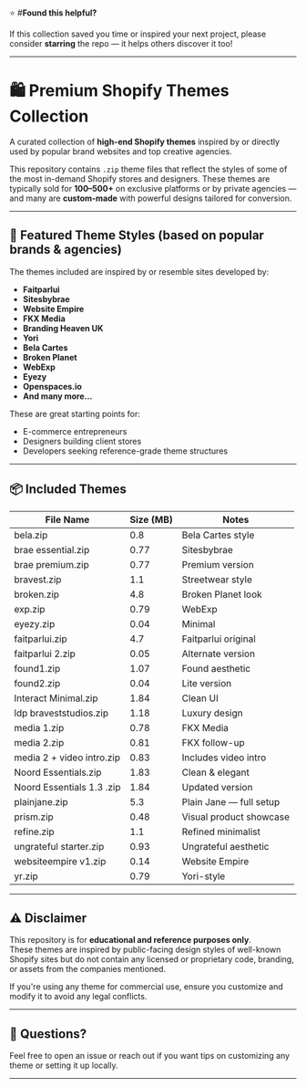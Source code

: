 ⭐ #**Found this helpful?**

If this collection saved you time or inspired your next project, please consider **starring** the repo — it helps others discover it too!

---
# 🛍️ Premium Shopify Themes Collection

A curated collection of **high-end Shopify themes** inspired by or directly used by popular brand websites and top creative agencies.

This repository contains `.zip` theme files that reflect the styles of some of the most in-demand Shopify stores and designers. These themes are typically sold for **$100–$500+** on exclusive platforms or by private agencies — and many are **custom-made** with powerful designs tailored for conversion.

---

## 🚀 Featured Theme Styles (based on popular brands & agencies)

The themes included are inspired by or resemble sites developed by:
- **Faitparlui**
- **Sitesbybrae**
- **Website Empire**
- **FKX Media**
- **Branding Heaven UK**
- **Yori**
- **Bela Cartes**
- **Broken Planet**
- **WebExp**
- **Eyezy**
- **Openspaces.io**
- **And many more...**

These are great starting points for:
- E-commerce entrepreneurs
- Designers building client stores
- Developers seeking reference-grade theme structures

---

## 📦 Included Themes

| File Name                         | Size (MB) | Notes |
|----------------------------------|-----------|-------|
| bela.zip                         | 0.8       | Bela Cartes style |
| brae essential.zip               | 0.77      | Sitesbybrae |
| brae premium.zip                 | 0.77      | Premium version |
| bravest.zip                      | 1.1       | Streetwear style |
| broken.zip                       | 4.8       | Broken Planet look |
| exp.zip                          | 0.79      | WebExp |
| eyezy.zip                        | 0.04      | Minimal |
| faitparlui.zip                   | 4.7       | Faitparlui original |
| faitparlui 2.zip                 | 0.05      | Alternate version |
| found1.zip                       | 1.07      | Found aesthetic |
| found2.zip                       | 0.04      | Lite version |
| Interact Minimal.zip            | 1.84      | Clean UI |
| ldp braveststudios.zip           | 1.18      | Luxury design |
| media 1.zip                      | 0.78      | FKX Media |
| media 2.zip                      | 0.81      | FKX follow-up |
| media 2 + video intro.zip        | 0.83      | Includes video intro |
| Noord Essentials.zip             | 1.83      | Clean & elegant |
| Noord Essentials 1.3 .zip        | 1.84      | Updated version |
| plainjane.zip                    | 5.3       | Plain Jane — full setup |
| prism.zip                        | 0.48      | Visual product showcase |
| refine.zip                       | 1.1       | Refined minimalist |
| ungrateful starter.zip           | 0.93      | Ungrateful aesthetic |
| websiteempire v1.zip             | 0.14      | Website Empire |
| yr.zip                           | 0.79      | Yori-style |

---

## ⚠️ Disclaimer

This repository is for **educational and reference purposes only**.  
These themes are inspired by public-facing design styles of well-known Shopify sites but do not contain any licensed or proprietary code, branding, or assets from the companies mentioned.

If you're using any theme for commercial use, ensure you customize and modify it to avoid any legal conflicts.

---

## 💬 Questions?

Feel free to open an issue or reach out if you want tips on customizing any theme or setting it up locally.

---
